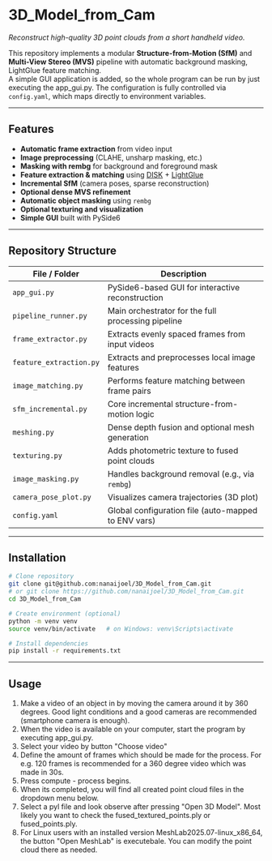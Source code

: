 # 3D_Model_from_Cam 
_Reconstruct high-quality 3D point clouds from a short handheld video._

This repository implements a modular **Structure-from-Motion (SfM)** and **Multi-View Stereo (MVS)** pipeline with automatic background masking, LightGlue feature matching.  
A simple GUI application is added, so the whole program can be run by just executing the app_gui.py.
The configuration is fully controlled via `config.yaml`, which maps directly to environment variables.

---

## Features

- **Automatic frame extraction** from video input  
- **Image preprocessing** (CLAHE, unsharp masking, etc.)  
- **Masking with rembg** for background and foreground mask 
- **Feature extraction & matching** using [DISK](https://github.com/cvlab-epfl/disk) + [LightGlue](https://github.com/cvg/LightGlue)  
- **Incremental SfM** (camera poses, sparse reconstruction)  
- **Optional dense MVS refinement**  
- **Automatic object masking** using `rembg`  
- **Optional texturing and visualization**  
- **Simple GUI** built with PySide6  

---

## Repository Structure

| File / Folder | Description |
|----------------|-------------|
| `app_gui.py` | PySide6-based GUI for interactive reconstruction |
| `pipeline_runner.py` | Main orchestrator for the full processing pipeline |
| `frame_extractor.py` | Extracts evenly spaced frames from input videos |
| `feature_extraction.py` | Extracts and preprocesses local image features |
| `image_matching.py` | Performs feature matching between frame pairs |
| `sfm_incremental.py` | Core incremental structure-from-motion logic |
| `meshing.py` | Dense depth fusion and optional mesh generation |
| `texturing.py` | Adds photometric texture to fused point clouds |
| `image_masking.py` | Handles background removal (e.g., via `rembg`) |
| `camera_pose_plot.py` | Visualizes camera trajectories (3D plot) |
| `config.yaml` | Global configuration file (auto-mapped to ENV vars) |

---

## Installation

```bash
# Clone repository
git clone git@github.com:nanaijoel/3D_Model_from_Cam.git
# or git clone https://github.com/nanaijoel/3D_Model_from_Cam.git
cd 3D_Model_from_Cam

# Create environment (optional)
python -m venv venv
source venv/bin/activate   # on Windows: venv\Scripts\activate

# Install dependencies
pip install -r requirements.txt
```

---

## Usage
1. Make a video of an object in by moving the camera around it by 360 degrees.
   Good light conditions and a good cameras are recommended (smartphone camera is enough).
2. When the video is available on your computer, start the program by executing app_gui.py.
3. Select your video by button "Choose video"
4. Define the amount of frames which should be made for the process. 
   For e.g. 120 frames is recommended for a 360 degree video which was made in 30s.
5. Press compute - process begins.
6. When its completed, you will find all created point cloud files in the dropdown menu below.
7. Select a pyl file and look observe after pressing "Open 3D Model".
   Most likely you want to check the fused_textured_points.ply or fused_points.ply.
8. For Linux users with an installed version MeshLab2025.07-linux_x86_64, the button "Open MeshLab" is executebale.
   You can modify the point cloud there as needed.
